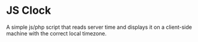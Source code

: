 # JS Clock

A simple js/php script that reads server time and displays it on a client-side machine with the correct local timezone.
